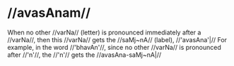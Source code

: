 # //avasAnam//

When no other //varNa// (letter) is pronounced immediately after a //varNa//, then this //varNa// gets the //saMj~nA// (label), //'avasAna'|// For example, in the word //'bhavAn'//, since no other //varNa// is pronounced after //'n'//, the //'n'// gets the //avasAna-saMj~nA|//

<!--
> यदुच्चारणोत्तरं वर्णान्तरं नोच्चार्यते सोऽन्त्यवर्णोऽवसानसंज्ञ इत्यर्थः। अ�स्मस्तु पक्षे `खरवसानयोः` इत्येकापि सप्तमी विषयभेदाद्भिद्यते-खरि
> परे रेफस्य विसर्गः, अवसाने च रेफे स्थानिनीति।
-->
